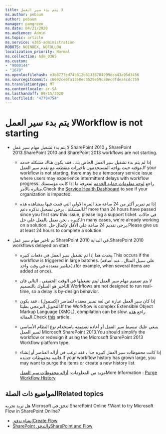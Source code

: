 ```yaml
---
title: لا يتم بدء سير العمل
ms.author: pebaum
author: pebaum
manager: pamgreen
ms.date: 04/21/2020
ms.audience: Admin
ms.topic: article
ms.service: o365-administration
ROBOTS: NOINDEX, NOFOLLOW
localization_priority: Normal
ms.collection: Adm_O365
ms.custom:
- "9000144"
- "1670"
ms.openlocfilehash: e3b8777ed74b812b31338784999eea43a95d3456
ms.sourcegitcommit: c6692ce0fa1358ec3529e59ca0ecdfdea4cdc759
ms.translationtype: MT
ms.contentlocale: ar-SA
ms.lasthandoff: 09/15/2020
ms.locfileid: "47794754"
---
```

# <a name="workflow-is-not-starting"></a><span data-ttu-id="89cd7-102">لا يتم بدء سير العمل</span><span class="sxs-lookup"><span data-stu-id="89cd7-102">Workflow is not starting</span></span>

- <span data-ttu-id="89cd7-103">لا يتم بدء تشغيل مهام سير عمل SharePoint 2010 و SharePoint 2013.</span><span class="sxs-lookup"><span data-stu-id="89cd7-103">SharePoint 2010 and SharePoint 2013 workflows are not starting.</span></span>

    - <span data-ttu-id="89cd7-104">إذا لم يتم بدء تشغيل سير العمل الخاص بك ، فقد يكون هناك مشكله خدمه مؤقته حيث يواجه المستخدمون تاخيرات متقطعه مع تقدم سير العمل.</span><span class="sxs-lookup"><span data-stu-id="89cd7-104">If your workflow is not starting, there may be a temporary service issue where users may experience intermittent delays with workflow progress.</span></span> <span data-ttu-id="89cd7-105">راجع [لوحه معلومات حماية الخدمة](https:/admin.microsoft.com/AdminPortal/Home#/servicehealth) لمعرفه ما إذا كانت مؤسستك متاثره بالأمر.</span><span class="sxs-lookup"><span data-stu-id="89cd7-105">Check the [Service Health Dashboard](https:/admin.microsoft.com/AdminPortal/Home#/servicehealth) to see if your organization is impacted.</span></span>

    - <span data-ttu-id="89cd7-106">إذا تم تمرير أكثر من 24 ساعة منذ المرة الاولي التي قمت فيها بمشاهده هذه المشكلة ، يرجى تسجيل تذكره دعم.</span><span class="sxs-lookup"><span data-stu-id="89cd7-106">If more than 24 hours have passed since you first saw this issue, please log a support ticket.</span></span> <span data-ttu-id="89cd7-107">في حالات كثيره ، نحن نعمل بالفعل علي حل.</span><span class="sxs-lookup"><span data-stu-id="89cd7-107">In many cases, we're already working on a solution.</span></span> <span data-ttu-id="89cd7-108">يرجى تقديم 24 ساعة علي الأقل لإكمال حل.</span><span class="sxs-lookup"><span data-stu-id="89cd7-108">Please give us at least 24 hours to complete a solution.</span></span>

- <span data-ttu-id="89cd7-109">تم تاخير مهام سير عمل SharePoint 2010 في البداية.</span><span class="sxs-lookup"><span data-stu-id="89cd7-109">SharePoint 2010 workflows delayed on start.</span></span>

    - <span data-ttu-id="89cd7-110">يحدث هذا إذا تم تشغيل سير العمل في دفعات كبيره.</span><span class="sxs-lookup"><span data-stu-id="89cd7-110">This occurs if the workflow is triggered in large batches.</span></span> <span data-ttu-id="89cd7-111">(علي سبيل المثال ، عند أضافه عناصر متعددة في وقت واحد).</span><span class="sxs-lookup"><span data-stu-id="89cd7-111">(for example, when several items are added at once).</span></span>

    - <span data-ttu-id="89cd7-112">لا يتم تصميم مهام سير العمل ليتم تشغيلها في الوقت الحقيقي ، التالي فان التاخير هو السلوك بالتصميم.</span><span class="sxs-lookup"><span data-stu-id="89cd7-112">Workflows are not designed to run real-time, so a delay is by-design behavior.</span></span>

   -  <span data-ttu-id="89cd7-113">إذا كان سير العمل عبارة عن لغة تمييز معقده للعناصر (إكسمول) ، فقد يكون التحويل البرمجي بطيئا.</span><span class="sxs-lookup"><span data-stu-id="89cd7-113">If the Workflow is complex Extensible Object Markup Language (XMOL), compilation can be slow.</span></span> <span data-ttu-id="89cd7-114">راجع [هذه](https://support.microsoft.com//kb/3043697) المقالة.</span><span class="sxs-lookup"><span data-stu-id="89cd7-114">Check [this](https://support.microsoft.com//kb/3043697) article.</span></span>

    - <span data-ttu-id="89cd7-115">ينبغي عليك تبسيط سير العمل أو أعاده تصميمه باستخدام نوع النظام الأساسي لسير العمل Microsoft SharePoint 2013.</span><span class="sxs-lookup"><span data-stu-id="89cd7-115">You should simplify the workflow or redesign it using the Microsoft SharePoint 2013 Workflow platform type.</span></span>

    - <span data-ttu-id="89cd7-116">إذا كانت محفوظات سير العمل كبيره جدا ، فقد ترغب في أزاله العناصر أو إنشاء قائمه محفوظات جديده.</span><span class="sxs-lookup"><span data-stu-id="89cd7-116">If your workflow history has grown large, you may want to purge the items or create a new history list.</span></span>

        <span data-ttu-id="89cd7-117">مزيد من المعلومات: [أزاله محفوظات سير العمل](https://blogs.technet.microsoft.com/marj/2015/08/07/sharepoint-2010-workflows-best-practice-purge-workflow-history-list-items/)</span><span class="sxs-lookup"><span data-stu-id="89cd7-117">More Information : [Purge Workflow History](https://blogs.technet.microsoft.com/marj/2015/08/07/sharepoint-2010-workflows-best-practice-purge-workflow-history-list-items/)</span></span>


## <a name="related-topics"></a><span data-ttu-id="89cd7-118">المواضيع ذات الصلة</span><span class="sxs-lookup"><span data-stu-id="89cd7-118">Related topics</span></span>
<span data-ttu-id="89cd7-119">هل تريد تجربه Microsoft تدفق في SharePoint Online ؟</span><span class="sxs-lookup"><span data-stu-id="89cd7-119">Want to try Microsoft Flow in SharePoint Online?</span></span>
- [<span data-ttu-id="89cd7-120">إنشاء تدفق</span><span class="sxs-lookup"><span data-stu-id="89cd7-120">Create Flow</span></span>](https://support.office.com/article/Create-a-flow-for-a-list-or-library-in-SharePoint-Online-or-OneDrive-for-Business-a9c3e03b-0654-46af-a254-20252e580d01) 
- [<span data-ttu-id="89cd7-121">SharePoint والتدفق</span><span class="sxs-lookup"><span data-stu-id="89cd7-121">SharePoint and Flow</span></span>](https://flow.microsoft.com/blog/sharepoint-and-flow/) 


